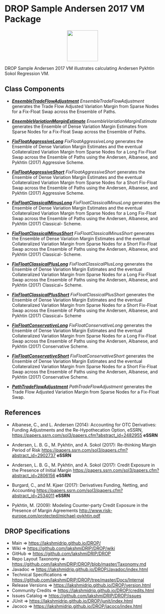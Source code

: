 # DROP Sample Andersen 2017 VM Package

<p align="center"><img src="https://github.com/lakshmiDRIP/DROP/blob/master/DRIP_Logo.gif?raw=true" width="100"></p>

DROP Sample Andersen 2017 VM illustrates calculating Andersen Pykhtin Sokol Regression VM.


## Class Components

 * [***EnsembleTradeFlowAdjustment***](https://github.com/lakshmiDRIP/DROP/tree/master/src/main/java/org/drip/sample/andersen2017vm/EnsembleTradeFlowAdjustment.java)
 <i>EnsembleTradeFlowAdjustment</i> generates the Trade Flow Adjusted Variation Margin from Sparse Nodes for
 a Fix-Float Swap across the Ensemble of Paths.

 * [***EnsembleVariationMarginEstimate***](https://github.com/lakshmiDRIP/DROP/tree/master/src/main/java/org/drip/sample/andersen2017vm/EnsembleVariationMarginEstimate.java)
 <i>EnsembleVariationMarginEstimate</i> generates the Ensemble of Dense Variation Margin Estimates from
 Sparse Nodes for a Fix-Float Swap across the Ensemble of Paths.

 * [***FixFloatAggressiveLong***](https://github.com/lakshmiDRIP/DROP/tree/master/src/main/java/org/drip/sample/andersen2017vm/FixFloatAggressiveLong.java)
 <i>FixFloatAggressiveLong</i> generates the Ensemble of Dense Variation Margin Estimates and the eventual
 Collateralized Variation Margin from Sparse Nodes for a Long Fix-Float Swap across the Ensemble of Paths
 using the Andersen, Albanese, and Pykhtin (2017) Aggressive Scheme.

 * [***FixFloatAggressiveShort***](https://github.com/lakshmiDRIP/DROP/tree/master/src/main/java/org/drip/sample/andersen2017vm/FixFloatAggressiveShort.java)
 <i>FixFloatAggressiveShort</i> generates the Ensemble of Dense Variation Margin Estimates and the eventual
 Collateralized Variation Margin from Sparse Nodes for a Short Fix-Float Swap across the Ensemble of Paths
 using the Andersen, Albanese, and Pykhtin (2017) Aggressive Scheme.

 * [***FixFloatClassicalMinusLong***](https://github.com/lakshmiDRIP/DROP/tree/master/src/main/java/org/drip/sample/andersen2017vm/FixFloatClassicalMinusLong.java)
 <i>FixFloatClassicalMinusLong</i> generates the Ensemble of Dense Variation Margin Estimates and the
 eventual Collateralized Variation Margin from Sparse Nodes for a Long Fix-Float Swap across the Ensemble of
 Paths using the Andersen, Albanese, and Pykhtin (2017) Classical- Scheme.

 * [***FixFloatClassicalMinusShort***](https://github.com/lakshmiDRIP/DROP/tree/master/src/main/java/org/drip/sample/andersen2017vm/FixFloatClassicalMinusShort.java)
 <i>FixFloatClassicalMinusShort</i> generates the Ensemble of Dense Variation Margin Estimates and the
 eventual Collateralized Variation Margin from Sparse Nodes for a Short Fix-Float Swap across the Ensemble of
 Paths using the Andersen, Albanese, and Pykhtin (2017) Classical- Scheme.

 * [***FixFloatClassicalPlusLong***](https://github.com/lakshmiDRIP/DROP/tree/master/src/main/java/org/drip/sample/andersen2017vm/FixFloatClassicalPlusLong.java)
 <i>FixFloatClassicalPlusLong</i> generates the Ensemble of Dense Variation Margin Estimates and the eventual
 Collateralized Variation Margin from Sparse Nodes for a Long Fix-Float Swap across the Ensemble of Paths
 using the Andersen, Albanese, and Pykhtin (2017) Classical+ Scheme.
 
 * [***FixFloatClassicalPlusShort***](https://github.com/lakshmiDRIP/DROP/tree/master/src/main/java/org/drip/sample/andersen2017vm/FixFloatClassicalPlusShort.java)
 <i>FixFloatClassicalPlusShort</i> generates the Ensemble of Dense Variation Margin Estimates and the
 eventual Collateralized Variation Margin from Sparse Nodes for a Short Fix-Float Swap across the Ensemble of
 Paths using the Andersen, Albanese, and Pykhtin (2017) Classical+ Scheme

 * [***FixFloatConservativeLong***](https://github.com/lakshmiDRIP/DROP/tree/master/src/main/java/org/drip/sample/andersen2017vm/FixFloatConservativeLong.java)
 <i>FixFloatConservativeLong</i> generates the Ensemble of Dense Variation Margin Estimates and the eventual
 Collateralized Variation Margin from Sparse Nodes for a Long Fix-Float Swap across the Ensemble of Paths
 using the Andersen, Albanese, and Pykhtin (2017) Conservative Scheme.

 * [***FixFloatConservativeShort***](https://github.com/lakshmiDRIP/DROP/tree/master/src/main/java/org/drip/sample/andersen2017vm/FixFloatConservativeShort.java)
 <i>FixFloatConservativeShort</i> generates the Ensemble of Dense Variation Margin Estimates and the eventual
 Collateralized Variation Margin from Sparse Nodes for a Short Fix-Float Swap across the Ensemble of Paths
 using the Andersen, Albanese, and Pykhtin (2017) Conservative Scheme.

 * [***PathTradeFlowAdjustment***](https://github.com/lakshmiDRIP/DROP/tree/master/src/main/java/org/drip/sample/andersen2017vm/PathTradeFlowAdjustment.java)
 <i>PathTradeFlowAdjustment</i> generates the Trade Flow Adjusted Variation Margin from Sparse Nodes for a
 Fix-Float Swap.


## References

 * Albanese, C., and L. Andersen (2014): Accounting for OTC Derivatives: Funding Adjustments and the
 Re-Hypothecation Option, eSSRN, https://papers.ssrn.com/sol3/papers.cfm?abstract_id=2482955 <b>eSSRN</b>

 * Andersen, L. B. G., M. Pykhtin, and A. Sokol (2017): Re-thinking Margin Period of Risk
 https://papers.ssrn.com/sol3/papers.cfm?abstract_id=2902737 <b>eSSRN</b>

 * Andersen, L. B. G., M. Pykhtin, and A. Sokol (2017): Credit Exposure in the Presence of Initial Margin
 https://papers.ssrn.com/sol3/papers.cfm?abstract_id=2806156 <b>eSSRN</b>

 * Burgard, C., and M. Kjaer (2017): Derivatives Funding, Netting, and Accounting
 https://papers.ssrn.com/sol3/papers.cfm?abstract_id=2534011 <b>eSSRN</b>

 * Pykhtin, M. (2009): Modeling Counter-party Credit Exposure in the Presence of Margin Agreements
 http://www.risk-europe.com/protected/michael-pykhtin.pdf


## DROP Specifications

 * Main                     => https://lakshmidrip.github.io/DROP/
 * Wiki                     => https://github.com/lakshmiDRIP/DROP/wiki
 * GitHub                   => https://github.com/lakshmiDRIP/DROP
 * Repo Layout Taxonomy     => https://github.com/lakshmiDRIP/DROP/blob/master/Taxonomy.md
 * Javadoc                  => https://lakshmidrip.github.io/DROP/Javadoc/index.html
 * Technical Specifications => https://github.com/lakshmiDRIP/DROP/tree/master/Docs/Internal
 * Release Versions         => https://lakshmidrip.github.io/DROP/version.html
 * Community Credits        => https://lakshmidrip.github.io/DROP/credits.html
 * Issues Catalog           => https://github.com/lakshmiDRIP/DROP/issues
 * JUnit                    => https://lakshmidrip.github.io/DROP/junit/index.html
 * Jacoco                   => https://lakshmidrip.github.io/DROP/jacoco/index.html
